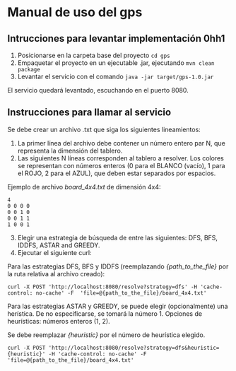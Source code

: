 # Manual de uso del gps

## Intrucciones para levantar implementación 0hh1

1. Posicionarse en la carpeta base del proyecto `cd gps`
2. Empaquetar el proyecto en un ejecutable .jar, ejecutando `mvn clean package`
3. Levantar el servicio con el comando `java -jar target/gps-1.0.jar`

El servicio quedará levantado, escuchando en el puerto 8080.

## Instrucciones para llamar al servicio

Se debe crear un archivo .txt que siga los siguientes lineamientos:

1. La primer línea del archivo debe contener un número entero par N, que representa la dimensión del tablero.
2. Las siguientes N líneas corresponden al tablero a resolver. Los colores se representan con números enteros (0 para el BLANCO (vacío), 1 para el ROJO, 2 para el AZUL), que deben estar separados por espacios.

Ejemplo de archivo *board_4x4.txt* de dimensión 4x4:

```
4
0 0 0 0
0 0 1 0
0 0 1 1
1 0 0 1
```

3. Elegir una estrategia de búsqueda de entre las siguientes: DFS, BFS, IDDFS, ASTAR and GREEDY.
4. Ejecutar el siguiente curl:

Para las estrategias DFS, BFS y IDDFS (reemplazando *{path_to_the_file}* por la ruta relativa al archivo creado):

`
curl -X POST 'http://localhost:8080/resolve?strategy=dfs' -H 'cache-control: no-cache' -F 
'file=@{path_to_the_file}/board_4x4.txt'
`

Para las estrategias ASTAR y GREEDY, se puede elegir (opcionalmente) una herística. De no especificarse, se tomará la número 1.
Opciones de heurísticas: números enteros (1, 2).

Se debe reemplazar *{heuristic}* por el número de heurística elegido.

`
curl -X POST 'http://localhost:8080/resolve?strategy=dfs&heuristic={heuristic}' -H 'cache-control: no-cache' -F 
'file=@{path_to_the_file}/board_4x4.txt'
`